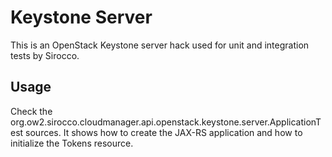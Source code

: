 # Keystone Server

This is an OpenStack Keystone server hack used for unit and integration tests by Sirocco.

## Usage

Check the org.ow2.sirocco.cloudmanager.api.openstack.keystone.server.ApplicationTest sources.
It shows how to create the JAX-RS application and how to initialize the Tokens resource.